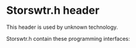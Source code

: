 # Storswtr.h header


This header is used by unknown technology.

Storswtr.h contain these programming interfaces:

